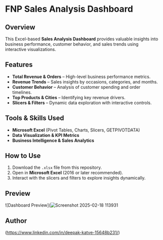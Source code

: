 # FNP Sales Analysis Dashboard  

## Overview  
This Excel-based **Sales Analysis Dashboard** provides valuable insights into business performance, customer behavior, and sales trends using interactive visualizations.  

## Features  
- **Total Revenue & Orders** – High-level business performance metrics.  
- **Revenue Trends** – Sales insights by occasions, categories, and months.  
- **Customer Behavior** – Analysis of customer spending and order timelines.  
- **Top Products & Cities** – Identifying key revenue drivers.  
- **Slicers & Filters** – Dynamic data exploration with interactive controls.  

## Tools & Skills Used  
- **Microsoft Excel** (Pivot Tables, Charts, Slicers, GETPIVOTDATA)  
- **Data Visualization & KPI Metrics**  
- **Business Intelligence & Sales Analytics**  

## How to Use  
1. Download the `.xlsx` file from this repository.  
2. Open in **Microsoft Excel** (2016 or later recommended).  
3. Interact with the slicers and filters to explore insights dynamically.  

## Preview  
![Dashboard Preview](![Screenshot 2025-02-18 113931](https://github.com/user-attachments/assets/40566edc-92ec-47eb-92a8-69f8cb049230) 

## Author  
(https://www.linkedin.com/in/deepak-katve-15648b231/) 
